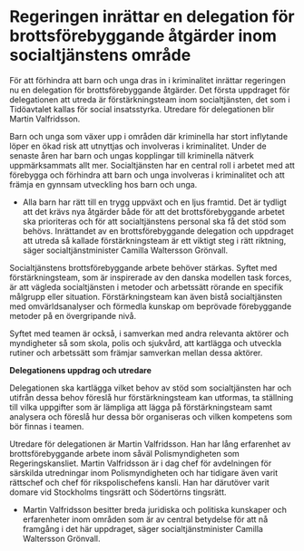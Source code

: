 # Regeringen inrättar en delegation för brottsförebyggande åtgärder inom socialtjänstens område

För att förhindra att barn och unga dras in i kriminalitet inrättar regeringen nu en delegation för brottsförebyggande åtgärder. Det första uppdraget för delegationen att utreda är förstärkningsteam inom socialtjänsten, det som i Tidöavtalet kallas för social insatsstyrka. Utredare för delegationen blir Martin Valfridsson.

Barn och unga som växer upp i områden där kriminella har stort inflytande löper en ökad risk att utnyttjas och involveras i kriminalitet. Under de senaste åren har barn och ungas kopplingar till kriminella nätverk uppmärksammats allt mer. Socialtjänsten har en central roll i arbetet med att förebygga och förhindra att barn och unga involveras i kriminalitet och att främja en gynnsam utveckling hos barn och unga.

- Alla barn har rätt till en trygg uppväxt och en ljus framtid. Det är tydligt att det krävs nya åtgärder både för att det brottsförebyggande arbetet ska prioriteras och för att socialtjänstens personal ska få det stöd som behövs. Inrättandet av en brottsförebyggande delegation och uppdraget att utreda så kallade förstärkningsteam är ett viktigt steg i rätt riktning, säger socialtjänstminister Camilla Waltersson Grönvall.

Socialtjänstens brottsförebyggande arbete behöver stärkas. Syftet med förstärkningsteam, som är inspirerade av den danska modellen task forces, är att vägleda socialtjänsten i metoder och arbetssätt rörande en specifik målgrupp eller situation. Förstärkningsteam kan även bistå socialtjänsten med omvärldsanalyser och förmedla kunskap om beprövade förebyggande metoder på en övergripande nivå.

Syftet med teamen är också, i samverkan med andra relevanta aktörer och myndigheter så som skola, polis och sjukvård, att kartlägga och utveckla rutiner och arbetssätt som främjar samverkan mellan dessa aktörer.

**Delegationens uppdrag och utredare**

Delegationen ska kartlägga vilket behov av stöd som socialtjänsten har och utifrån dessa behov föreslå hur förstärkningsteam kan utformas, ta ställning till vilka uppgifter som är lämpliga att lägga på förstärkningsteam samt analysera och föreslå hur dessa bör organiseras och vilken kompetens som bör finnas i teamen.

Utredare för delegationen är Martin Valfridsson. Han har lång erfarenhet av brottsförebygg­ande arbete inom såväl Polismyndigheten som Regeringskansliet. Martin Valfridsson är i dag chef för avdelningen för särskilda utredningar inom Polismyndigheten och har tidigare även varit rättschef och chef för rikspolischefens kansli. Han har därutöver varit domare vid Stockholms tingsrätt och Södertörns tingsrätt.

- Martin Valfridsson besitter breda juridiska och politiska kunskaper och erfarenheter inom områden som är av central betydelse för att nå framgång i det här uppdraget, säger socialtjänstminister Camilla Waltersson Grönvall.
